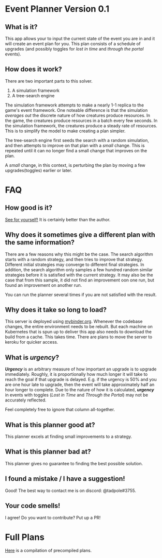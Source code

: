 # Event Planner Version 0.1
## What is it?

This app allows your to input the current state of the event you are in and it will create an event plan for you. This plan consists of a schedule of upgrades (and possibly toggles for *lost in time* and *through the portal* events).

## How does it work?

There are two important parts to this solver.
1. A simulation framework  
1. A tree-search engine

The simulation framework attempts to make a nearly 1-1 replica to the game's event framework. One noteable difference is that the simulation *averages out* the discrete nature of how creatures produce resources. In the game, the creatures produce resources in a batch every few seconds. In the simulation framework, the creatures produce a steady rate of resources. This is to simplify the model to make creating a plan simpler.

The tree-search engine first seeds the search with a random simulation, and then attempts to improve on that plan with a *small* change. This is repeated until it can no longer find a small change that improves on the plan.

A *small* change, in this context, is perturbing the plan by moving a few upgrades(toggles) earlier or later.

# FAQ

## How good is it? 

[See for yourself!](https://mybinder.org/v2/gh/tadpoleloop/idle_apocalypse/HEAD?urlpath=voila%2Frender%2Fgui.ipynb) It is certainly better than the author.

## Why does it sometimes give a different plan with the same information?

There are a few reasons why this might be the case. The search algorithm starts with a random strategy, and then tries to improve that strategy. Different initial strategies may converge to different final strategies. In addition, the search algorithm only samples a few hundred random similar strategies before it is satisfied with the current strategy. It may also be the case that from this sample, it did not find an improvement oon one run, but found an improvement on another run.

You can run the planner several times if you are not satisfied with the result.

## Why does it take so long to load?

This server is deployed using [mybinder.org](https://mybinder.org). Whenever the codebase changes, the entire environment needs to be rebuilt. But each machine on Kubernetes that is spun up to deliver this app also needs to download the build from a cache. This takes time. There are plans to move the server to keroku for quicker access.

## What is *urgency*?

***Urgency*** is an arbitrary measure of how important an upgrade is to upgrade immediately. Roughly, it is proportionally how much longer it will take to reach the goal if that upgrade is delayed. E.g. if the urgency is 50% and you are one hour late to upgrade, then the event will take approximately half an hour longer to complete. Due to the nature of how it is calculated, ***urgency*** in events with toggles (*Lost in Time* and *Through the Portal*) may not be accurately reflected.

Feel completely free to ignore that column all-together.

## What is this planner good at?

This planner excels at finding small improvements to a strategy.

## What is this planner bad at?

This planner gives no guarantee to finding the best possible solution.

## I found a mistake / I have a suggestion!

Good! The best way to contact me is on discord: @tadpole#3755.

## Your code smells!

I agree! Do you want to contribute? Put up a PR!

# Full Plans

[Here](https://tadpoleloop.github.io/idle_apocalypse_event_planner/best_solutions.html) is a compilation of precompiled plans.
